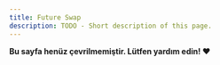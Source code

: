 ```yaml
---
title: Future Swap
description: TODO - Short description of this page.
---
```


**Bu sayfa henüz çevrilmemiştir. Lütfen yardım edin! ❤**
